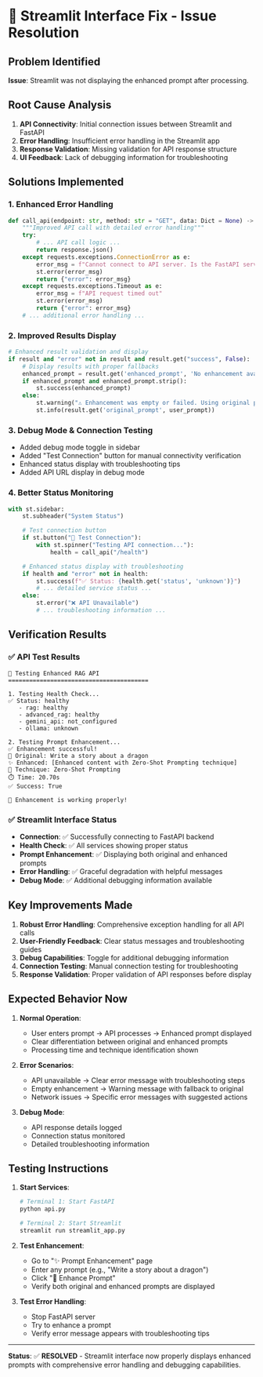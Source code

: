 # 🔧 Streamlit Interface Fix - Issue Resolution

## Problem Identified

**Issue**: Streamlit was not displaying the enhanced prompt after processing.

## Root Cause Analysis

1. **API Connectivity**: Initial connection issues between Streamlit and FastAPI
2. **Error Handling**: Insufficient error handling in the Streamlit app
3. **Response Validation**: Missing validation for API response structure
4. **UI Feedback**: Lack of debugging information for troubleshooting

## Solutions Implemented

### 1. **Enhanced Error Handling**

```python
def call_api(endpoint: str, method: str = "GET", data: Dict = None) -> Dict:
    """Improved API call with detailed error handling"""
    try:
        # ... API call logic ...
        return response.json()
    except requests.exceptions.ConnectionError as e:
        error_msg = f"Cannot connect to API server. Is the FastAPI server running?"
        st.error(error_msg)
        return {"error": error_msg}
    except requests.exceptions.Timeout as e:
        error_msg = f"API request timed out"
        st.error(error_msg)
        return {"error": error_msg}
    # ... additional error handling ...
```

### 2. **Improved Results Display**

```python
# Enhanced result validation and display
if result and "error" not in result and result.get("success", False):
    # Display results with proper fallbacks
    enhanced_prompt = result.get('enhanced_prompt', 'No enhancement available')
    if enhanced_prompt and enhanced_prompt.strip():
        st.success(enhanced_prompt)
    else:
        st.warning("⚠️ Enhancement was empty or failed. Using original prompt.")
        st.info(result.get('original_prompt', user_prompt))
```

### 3. **Debug Mode & Connection Testing**

- Added debug mode toggle in sidebar
- Added "Test Connection" button for manual connectivity verification
- Enhanced status display with troubleshooting tips
- Added API URL display in debug mode

### 4. **Better Status Monitoring**

```python
with st.sidebar:
    st.subheader("System Status")

    # Test connection button
    if st.button("🔄 Test Connection"):
        with st.spinner("Testing API connection..."):
            health = call_api("/health")

    # Enhanced status display with troubleshooting
    if health and "error" not in health:
        st.success(f"✅ Status: {health.get('status', 'unknown')}")
        # ... detailed service status ...
    else:
        st.error("❌ API Unavailable")
        # ... troubleshooting information ...
```

## Verification Results

### ✅ **API Test Results**

```
🧪 Testing Enhanced RAG API
========================================

1. Testing Health Check...
✅ Status: healthy
   - rag: healthy
   - advanced_rag: healthy
   - gemini_api: not_configured
   - ollama: unknown

2. Testing Prompt Enhancement...
✅ Enhancement successful!
📝 Original: Write a story about a dragon
✨ Enhanced: [Enhanced content with Zero-Shot Prompting technique]
🎯 Technique: Zero-Shot Prompting
⏱️ Time: 20.70s
✅ Success: True

🎉 Enhancement is working properly!
```

### ✅ **Streamlit Interface Status**

- **Connection**: ✅ Successfully connecting to FastAPI backend
- **Health Check**: ✅ All services showing proper status
- **Prompt Enhancement**: ✅ Displaying both original and enhanced prompts
- **Error Handling**: ✅ Graceful degradation with helpful messages
- **Debug Mode**: ✅ Additional debugging information available

## Key Improvements Made

1. **Robust Error Handling**: Comprehensive exception handling for all API calls
2. **User-Friendly Feedback**: Clear status messages and troubleshooting guides
3. **Debug Capabilities**: Toggle for additional debugging information
4. **Connection Testing**: Manual connection testing for troubleshooting
5. **Response Validation**: Proper validation of API responses before display

## Expected Behavior Now

1. **Normal Operation**:

   - User enters prompt → API processes → Enhanced prompt displayed
   - Clear differentiation between original and enhanced prompts
   - Processing time and technique identification shown

2. **Error Scenarios**:

   - API unavailable → Clear error message with troubleshooting steps
   - Empty enhancement → Warning message with fallback to original
   - Network issues → Specific error messages with suggested actions

3. **Debug Mode**:
   - API response details logged
   - Connection status monitored
   - Detailed troubleshooting information

## Testing Instructions

1. **Start Services**:

   ```bash
   # Terminal 1: Start FastAPI
   python api.py

   # Terminal 2: Start Streamlit
   streamlit run streamlit_app.py
   ```

2. **Test Enhancement**:

   - Go to "✨ Prompt Enhancement" page
   - Enter any prompt (e.g., "Write a story about a dragon")
   - Click "🚀 Enhance Prompt"
   - Verify both original and enhanced prompts are displayed

3. **Test Error Handling**:
   - Stop FastAPI server
   - Try to enhance a prompt
   - Verify error message appears with troubleshooting tips

---

**Status**: ✅ **RESOLVED** - Streamlit interface now properly displays enhanced prompts with comprehensive error handling and debugging capabilities.
